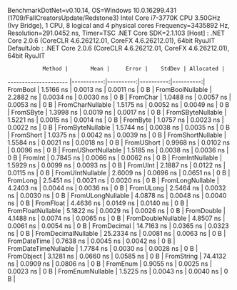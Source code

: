 
BenchmarkDotNet=v0.10.14, OS=Windows 10.0.16299.431 (1709/FallCreatorsUpdate/Redstone3)
Intel Core i7-3770K CPU 3.50GHz (Ivy Bridge), 1 CPU, 8 logical and 4 physical cores
Frequency=3435892 Hz, Resolution=291.0452 ns, Timer=TSC
.NET Core SDK=2.1.103
  [Host]     : .NET Core 2.0.6 (CoreCLR 4.6.26212.01, CoreFX 4.6.26212.01), 64bit RyuJIT
  DefaultJob : .NET Core 2.0.6 (CoreCLR 4.6.26212.01, CoreFX 4.6.26212.01), 64bit RyuJIT


               Method |       Mean |     Error |    StdDev | Allocated |
--------------------- |-----------:|----------:|----------:|----------:|
             FromBool |  1.5166 ns | 0.0013 ns | 0.0011 ns |       0 B |
     FromBoolNullable |  2.2882 ns | 0.0034 ns | 0.0030 ns |       0 B |
             FromChar |  1.0488 ns | 0.0057 ns | 0.0053 ns |       0 B |
     FromCharNullable |  1.5175 ns | 0.0052 ns | 0.0049 ns |       0 B |
            FromSByte |  1.3998 ns | 0.0019 ns | 0.0017 ns |       0 B |
    FromSByteNullable |  1.5221 ns | 0.0015 ns | 0.0014 ns |       0 B |
             FromByte |  1.0757 ns | 0.0023 ns | 0.0022 ns |       0 B |
     FromByteNullable |  1.5744 ns | 0.0038 ns | 0.0035 ns |       0 B |
            FromShort |  1.0375 ns | 0.0042 ns | 0.0039 ns |       0 B |
    FromShortNullable |  1.5584 ns | 0.0021 ns | 0.0018 ns |       0 B |
           FromUShort |  0.9968 ns | 0.0102 ns | 0.0096 ns |       0 B |
   FromUShortNullable |  1.5185 ns | 0.0038 ns | 0.0036 ns |       0 B |
              FromInt |  0.7845 ns | 0.0066 ns | 0.0062 ns |       0 B |
      FromIntNullable |  1.5929 ns | 0.0099 ns | 0.0093 ns |       0 B |
             FromUInt |  2.1887 ns | 0.0122 ns | 0.0115 ns |       0 B |
     FromUIntNullable |  2.6009 ns | 0.0696 ns | 0.0651 ns |       0 B |
             FromLong |  2.5451 ns | 0.0021 ns | 0.0020 ns |       0 B |
     FromLongNullable |  4.2403 ns | 0.0044 ns | 0.0036 ns |       0 B |
            FromULong |  2.5464 ns | 0.0032 ns | 0.0030 ns |       0 B |
    FromULongNullable |  4.0878 ns | 0.0048 ns | 0.0040 ns |       0 B |
            FromFloat |  4.4636 ns | 0.0149 ns | 0.0140 ns |       0 B |
    FromFloatNullable |  5.1822 ns | 0.0029 ns | 0.0026 ns |       0 B |
           FromDouble |  4.1488 ns | 0.0074 ns | 0.0065 ns |       0 B |
   FromDoubleNullable |  4.8507 ns | 0.0061 ns | 0.0054 ns |       0 B |
          FromDecimal | 14.7163 ns | 0.0365 ns | 0.0323 ns |       0 B |
  FromDecimalNullable | 25.2334 ns | 0.0081 ns | 0.0063 ns |       0 B |
         FromDateTime |  0.7638 ns | 0.0045 ns | 0.0042 ns |       0 B |
 FromDateTimeNullable |  1.7784 ns | 0.0030 ns | 0.0028 ns |       0 B |
           FromObject |  3.1281 ns | 0.0660 ns | 0.0585 ns |       0 B |
           FromString | 74.4132 ns | 0.0909 ns | 0.0806 ns |       0 B |
             FromEnum |  0.9055 ns | 0.0025 ns | 0.0023 ns |       0 B |
     FromEnumNullable |  1.5225 ns | 0.0043 ns | 0.0040 ns |       0 B |
